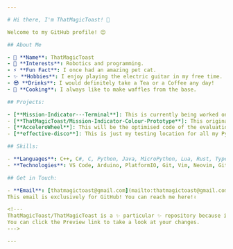 ```yaml
---

# Hi there, I'm ThatMagicToast! 👋

Welcome to my GitHub profile! 😊

## About Me

- 🌟 **Name**: ThatMagicToast
- 👀 **Interests**: Robotics and programming.
- ⚡ **Fun Fact**: I once had an amazing pet cat.  
- ✨ **Hobbies**: I enjoy playing the electric guitar in my free time.
- 😎 **Drinks**: I would definitely take a Tea or a Coffee any day!
- 🧇 **Cooking**: I always like to make waffles from the base.

## Projects:

- [**Mission-Indicator---Terminal**]: This is currently being worked on using VS Code on Arduino and PlatformIO to see if it functions as intended!
- [**ThatMagicToast/Mission-Indicator-Colour-Prototype**]: This original draft I worked on has now been updated to the Terminal version for memory optimisation. 
- [**AcceleroWheel**]: This will be the optimised code of the evaluations on the original and optimisations to ensure they are maintained.
- [**effective-disco**]: This is just my testing location for all my Python programming, which I do in my free time.

## Skills:

- **Languages**: C++, C#, C, Python, Java, MicroPython, Lua, Rust, TypeScript, JavaScript - I'm always willing to learn!
- **Technologies**: VS Code, Arduino, PlatformIO, Git, Vim, Neovim, GitLens, GitKraken, etc... ❤️

## Get in Touch:

- **Email**: [thatmagictoast@gmail.com](mailto:thatmagictoast@gmail.com)
This email is exclusively for GitHub! You can reach me here!✌️

<!---
ThatMagicToast/ThatMagicToast is a ✨ particular ✨ repository because its `README.md` (this file) appears on your GitHub profile.
You can click the Preview link to take a look at your changes.
--->

---
```

